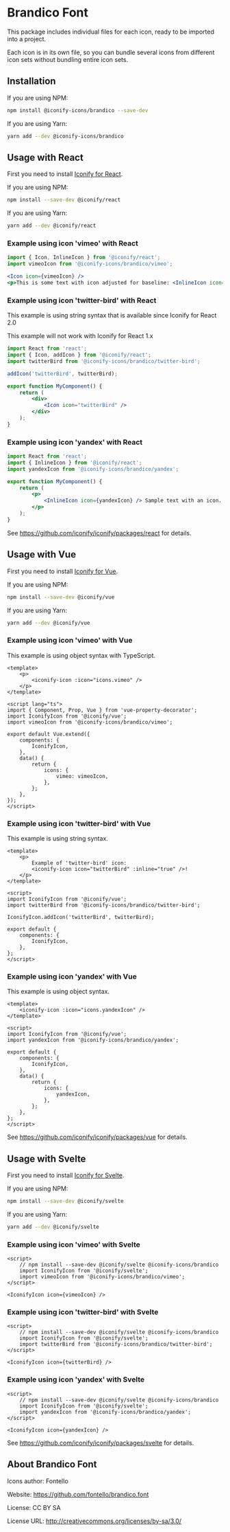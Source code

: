 # Brandico Font

This package includes individual files for each icon, ready to be imported into a project.

Each icon is in its own file, so you can bundle several icons from different icon sets without bundling entire icon sets.

## Installation

If you are using NPM:

```bash
npm install @iconify-icons/brandico --save-dev
```

If you are using Yarn:

```bash
yarn add --dev @iconify-icons/brandico
```

## Usage with React

First you need to install [Iconify for React](https://github.com/iconify/iconify/packages/react).

If you are using NPM:

```bash
npm install --save-dev @iconify/react
```

If you are using Yarn:

```bash
yarn add --dev @iconify/react
```

### Example using icon 'vimeo' with React

```js
import { Icon, InlineIcon } from '@iconify/react';
import vimeoIcon from '@iconify-icons/brandico/vimeo';
```

```jsx
<Icon icon={vimeoIcon} />
<p>This is some text with icon adjusted for baseline: <InlineIcon icon={vimeoIcon} /></p>
```

### Example using icon 'twitter-bird' with React

This example is using string syntax that is available since Iconify for React 2.0

This example will not work with Iconify for React 1.x

```jsx
import React from 'react';
import { Icon, addIcon } from '@iconify/react';
import twitterBird from '@iconify-icons/brandico/twitter-bird';

addIcon('twitterBird', twitterBird);

export function MyComponent() {
	return (
		<div>
			<Icon icon="twitterBird" />
		</div>
	);
}
```

### Example using icon 'yandex' with React

```jsx
import React from 'react';
import { InlineIcon } from '@iconify/react';
import yandexIcon from '@iconify-icons/brandico/yandex';

export function MyComponent() {
	return (
		<p>
			<InlineIcon icon={yandexIcon} /> Sample text with an icon.
		</p>
	);
}
```

See https://github.com/iconify/iconify/packages/react for details.

## Usage with Vue

First you need to install [Iconify for Vue](https://github.com/iconify/iconify/packages/vue).

If you are using NPM:

```bash
npm install --save-dev @iconify/vue
```

If you are using Yarn:

```bash
yarn add --dev @iconify/vue
```

### Example using icon 'vimeo' with Vue

This example is using object syntax with TypeScript.

```vue
<template>
	<p>
		<iconify-icon :icon="icons.vimeo" />
	</p>
</template>

<script lang="ts">
import { Component, Prop, Vue } from 'vue-property-decorator';
import IconifyIcon from '@iconify/vue';
import vimeoIcon from '@iconify-icons/brandico/vimeo';

export default Vue.extend({
	components: {
		IconifyIcon,
	},
	data() {
		return {
			icons: {
				vimeo: vimeoIcon,
			},
		};
	},
});
</script>
```

### Example using icon 'twitter-bird' with Vue

This example is using string syntax.

```vue
<template>
	<p>
		Example of 'twitter-bird' icon:
		<iconify-icon icon="twitterBird" :inline="true" />!
	</p>
</template>

<script>
import IconifyIcon from '@iconify/vue';
import twitterBird from '@iconify-icons/brandico/twitter-bird';

IconifyIcon.addIcon('twitterBird', twitterBird);

export default {
	components: {
		IconifyIcon,
	},
};
</script>
```

### Example using icon 'yandex' with Vue

This example is using object syntax.

```vue
<template>
	<iconify-icon :icon="icons.yandexIcon" />
</template>

<script>
import IconifyIcon from '@iconify/vue';
import yandexIcon from '@iconify-icons/brandico/yandex';

export default {
	components: {
		IconifyIcon,
	},
	data() {
		return {
			icons: {
				yandexIcon,
			},
		};
	},
};
</script>
```

See https://github.com/iconify/iconify/packages/vue for details.

## Usage with Svelte

First you need to install [Iconify for Svelte](https://github.com/iconify/iconify/packages/svelte).

If you are using NPM:

```bash
npm install --save-dev @iconify/svelte
```

If you are using Yarn:

```bash
yarn add --dev @iconify/svelte
```

### Example using icon 'vimeo' with Svelte

```svelte
<script>
    // npm install --save-dev @iconify/svelte @iconify-icons/brandico
    import IconifyIcon from '@iconify/svelte';
    import vimeoIcon from '@iconify-icons/brandico/vimeo';
</script>

<IconifyIcon icon={vimeoIcon} />
```

### Example using icon 'twitter-bird' with Svelte

```svelte
<script>
    // npm install --save-dev @iconify/svelte @iconify-icons/brandico
    import IconifyIcon from '@iconify/svelte';
    import twitterBird from '@iconify-icons/brandico/twitter-bird';
</script>

<IconifyIcon icon={twitterBird} />
```

### Example using icon 'yandex' with Svelte

```svelte
<script>
    // npm install --save-dev @iconify/svelte @iconify-icons/brandico
    import IconifyIcon from '@iconify/svelte';
    import yandexIcon from '@iconify-icons/brandico/yandex';
</script>

<IconifyIcon icon={yandexIcon} />
```

See https://github.com/iconify/iconify/packages/svelte for details.

## About Brandico Font

Icons author: Fontello

Website: https://github.com/fontello/brandico.font

License: CC BY SA

License URL: http://creativecommons.org/licenses/by-sa/3.0/
